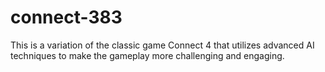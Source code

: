 # connect-383
This is a variation of the classic game Connect 4 that utilizes advanced AI techniques to make the gameplay more challenging and engaging.
